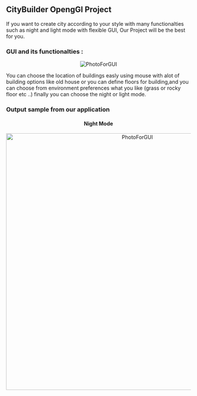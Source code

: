 ## CityBuilder OpengGl Project

If you want to create city according to your style with many functionalties such as night and light mode with flexible GUI, Our Project will be the best for you.

### GUI and its functionalties :

<p align="center">
<img src="https://i.ibb.co/37y98p8/GUI.png" alt="PhotoForGUI">  
</p>
You can choose the location of buildings easly using mouse with alot of building options like old house or you can define floors for building,and you can choose from environment preferences what you like (grass or rocky floor etc ..) finally you can choose the night or light mode.

### Output sample from our application

<h4 align="center">
Night Mode
</h4>
<p align="center">
<img width="700" src="https://i.ibb.co/37y98p8/GUI.png" alt="PhotoForGUI">  
</p>





